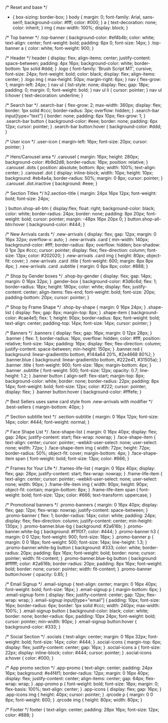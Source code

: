 /* Reset and base */
* {
  box-sizing: border-box;
}
body {
  margin: 0;
  font-family: Arial, sans-serif;
  background-color: #fff;
  color: #000;
}
a {
  text-decoration: none;
  color: inherit;
}
img {
  max-width: 100%;
  display: block;
}

/* Top banner */
.top-banner {
  background-color: #ef4b4b;
  color: white;
  text-align: center;
  font-weight: bold;
  padding: 6px 0;
  font-size: 14px;
}
.top-banner a {
  color: white;
  font-weight: 900;
}

/* Header */
header {
  display: flex;
  align-items: center;
  justify-content: space-between;
  padding: 4px 16px;
  background-color: white;
  border-bottom: 1px solid #ddd;
}
.logo {
  font-family: 'Brush Script MT', cursive;
  font-size: 24px;
  font-weight: bold;
  color: black;
  display: flex;
  align-items: center;
}
.logo img {
  max-height: 50px;
  margin-right: 6px;
}
nav {
  flex-grow: 1;
  margin-left: 24px;
}
nav ul {
  list-style: none;
  display: flex;
  gap: 18px;
  padding: 0;
  margin: 0;
  font-weight: bold;
}
nav ul li {
  cursor: pointer;
}
nav ul li:hover {
  text-decoration: underline;
}

/* Search bar */
.search-bar {
  flex-grow: 2;
  max-width: 360px;
  display: flex;
  border: 1px solid #ccc;
  border-radius: 3px;
  overflow: hidden;
}
.search-bar input[type="text"] {
  border: none;
  padding: 6px 10px;
  flex-grow: 1;
}
.search-bar button {
  background-color: #eee;
  border: none;
  padding: 6px 12px;
  cursor: pointer;
}
.search-bar button:hover {
  background-color: #ddd;
}

/* User icon */
.user-icon {
  margin-left: 16px;
  font-size: 20px;
  cursor: pointer;
}

/* Hero/Carousel area */
.carousel {
  margin: 16px;
  height: 280px;
  background-color: #b9d2d8;
  border-radius: 16px;
  position: relative;
}
.carousel .dots {
  position: absolute;
  bottom: 8px;
  width: 100%;
  text-align: center;
}
.carousel .dot {
  display: inline-block;
  width: 10px;
  height: 10px;
  background: #eb4a4a;
  border-radius: 50%;
  margin: 0 8px;
  cursor: pointer;
}
.carousel .dot.inactive {
  background: #eee;
}

/* Section Titles */
h2.section-title {
  margin: 24px 16px 12px;
  font-weight: bold;
  font-size: 24px;
 
}
button.shop-all-btn {
  display:flex;
  float: right;
  background-color: black;
  color: white;
  border-radius: 24px;
  border: none;
  padding: 8px 20px;
  font-weight: bold;
  cursor: pointer;
  margin: -48px 16px 20px 0;
}
button.shop-all-btn:hover {
  background-color: #444;
}

/* New Arrivals cards */
.new-arrivals {
  display: flex;
  gap: 12px;
  margin: 0 16px 32px;
  overflow-x: auto;
}
.new-arrivals .card {
  min-width: 140px;
  background-color: #fff;
  border-radius: 8px;
  overflow: hidden;
  box-shadow: 0 1px 3px #ccc;
  cursor: pointer;
  display: flex;
  flex-direction: column;
  font-size: 13px;
  color: #202020;
}
.new-arrivals .card img {
  height: 80px;
  object-fit: cover;
}
.new-arrivals .card .title {
  font-weight: 600;
  margin: 8px 8px 4px;
}
.new-arrivals .card .subtitle {
  margin: 0 8px 8px;
  color: #888;
}

/* Shop by Gender boxes */
.shop-by-gender {
  display: flex;
  gap: 14px;
  margin: 0 16px 32px;
}
.gender-box {
  background-color: #3d6c6d;
  flex: 1;
  border-radius: 18px;
  height: 180px;
  color: white;
  display: flex;
  justify-content: center;
  align-items: flex-end;
  font-weight: bold;
  font-size: 20px;
  padding-bottom: 20px;
  cursor: pointer;
}

/* Shop by Frame Shape */
.shop-by-shape {
  margin: 0 16px 24px;
}
.shape-list {
  display: flex;
  gap: 8px;
  margin-top: 8px;
}
.shape-item {
  background-color: #cae4e5;
  flex: 1;
  height: 90px;
  border-radius: 8px;
  font-weight: bold;
  text-align: center;
  padding-top: 14px;
  font-size: 14px;
  cursor: pointer;
}

/* Banners */
.banners {
  display: flex;
  gap: 16px;
  margin: 0 12px 28px;
}
.banner {
  flex: 1;
  border-radius: 16px;
  overflow: hidden;
  color: #fff;
  position: relative;
  font-size: 14px;
  padding: 16px;
  display: flex;
  flex-direction: column;
  justify-content: space-between;
  min-height: 150px;
}
.banner.red {
  background: linear-gradient(to bottom, #144a64 20%, #2e4668 80%);
}
.banner.blue {
  background: linear-gradient(to bottom, #222e41, #31505a);
}
.banner .title {
  font-weight: 900;
  font-size: 18px;
  margin-bottom: 4px;
}
.banner .subtitle {
  font-weight: 500;
  font-size: 12px;
  opacity: 0.7;
  line-height: 1.2;
}
.banner button {
  align-self: flex-start;
  margin-top: 8px;
  background-color: white;
  border: none;
  border-radius: 22px;
  padding: 8px 14px;
  font-weight: bold;
  font-size: 12px;
  color: #222;
  cursor: pointer;
  display: flex;
}
.banner button:hover {
  background-color: #fffefe;
}

/* Best Sellers uses same card style from .new-arrivals with modifier */
.best-sellers {
  margin-bottom: 40px;
}

/* Section subtitle text */
.section-subtitle {
  margin: 0 16px 12px;
  font-size: 14px;
  color: #444;
  font-weight: normal;
}

/* Face Shape List */
.face-shape-list {
  margin: 0 16px 40px;
  display: flex;
  gap: 24px;
  justify-content: start;
  flex-wrap: nowrap;
}
.face-shape-item {
  text-align: center;
  cursor: pointer;
  -webkit-user-select: none;
  user-select: none;
  width: 72px;
}
.face-shape-item img {
  width: 72px;
  height: 72px;
  border-radius: 50%;
  object-fit: cover;
  margin-bottom: 4px;
}
.face-shape-item span {
  font-weight: bold;
  font-size: 13px;
  color: #666;
}

/* Frames for Your Life */
.frames-life-list {
  margin: 0 16px 40px;
  display: flex;
  gap: 28px;
  justify-content: start;
  flex-wrap: nowrap;
}
.frame-life-item {
  text-align: center;
  cursor: pointer;
  -webkit-user-select: none;
  user-select: none;
  width: 90px;
}
.frame-life-item img {
  width: 90px;
  height: 90px;
  object-fit: contain;
  margin-bottom: 8px;
}
.frame-life-item span {
  font-weight: bold;
  font-size: 12px;
  color: #666;
  text-transform: uppercase;
}

/* Promotional banners */
.promo-banners {
  margin: 0 16px 40px;
  display: flex;
  gap: 12px;
  flex-wrap: nowrap;
  justify-content: space-between;
}
.promo-banner {
  flex: 1;
  border-radius: 14px;
  color: white;
  padding: 24px;
  display: flex;
  flex-direction: column;
  justify-content: center;
  min-height: 130px;
}
.promo-banner.blue-bg {
  background: #2a616b;
}
.promo-banner.white-bg {
  background: #f1f0f7;
  color: #444;
}
.promo-banner h3 {
  margin: 0 0 12px;
  font-weight: 900;
  font-size: 18px;
}
.promo-banner p {
  margin: 0 0 18px;
  font-weight: 500;
  font-size: 14px;
  line-height: 1.3;
}
.promo-banner.white-bg button {
  background: #333;
  color: white;
  border-radius: 20px;
  padding: 8px 16px;
  font-weight: bold;
  border: none;
  cursor: pointer;
  width: fit-content;
}
.promo-banner.blue-bg button {
  background: #ffffff;
  color: #2a616b;
  border-radius: 20px;
  padding: 8px 16px;
  font-weight: bold;
  border: none;
  cursor: pointer;
  width: fit-content;
}
.promo-banner button:hover {
  opacity: 0.85;
}

/* Email Signup */
.email-signup {
  text-align: center;
  margin: 0 16px 40px;
  font-weight: bold;
  font-size: 18px;
}
.email-signup p {
  margin-bottom: 6px;
}
.email-signup form {
  display: flex;
  justify-content: center;
  gap: 12px;
  flex-wrap: wrap;
}
.email-signup input[type="email"] {
  padding: 10px;
  font-size: 16px;
  border-radius: 6px;
  border: 1px solid #ccc;
  width: 240px;
  max-width: 100%;
}
.email-signup button {
  background-color: black;
  color: white;
  border: none;
  border-radius: 6px;
  padding: 10px 24px;
  font-weight: bold;
  cursor: pointer;
  min-width: 90px;
}
.email-signup button:hover {
  background-color: #333;
}

/* Social Section */
.socials {
  text-align: center;
  margin: 0 16px 32px;
  font-weight: bold;
  font-size: 14px;
  color: #444;
}
.social-icons {
  margin-top: 6px;
  display: flex;
  justify-content: center;
  gap: 16px;
}
.social-icons a {
  font-size: 22px;
  display: inline-block;
  color: #444;
  cursor: pointer;
}
.social-icons a:hover {
  color: #000;
}

/* App promo section */
.app-promo {
  text-align: center;
  padding: 24px 16px;
  background: #e4f4f1;
  border-radius: 12px;
  margin: 0 16px 40px;
  display: flex;
  justify-content: center;
  align-items: center;
  gap: 64px;
  flex-wrap: wrap;
}
.app-promo p {
  font-weight: bold;
  font-size: 18px;
  margin: 0;
  flex-basis: 100%;
  text-align: center;
}
.app-icons {
  display: flex;
  gap: 16px;
}
.app-icons img {
  height: 40px;
  cursor: pointer;
}
.qrcode p {
  margin: 0 0 8px;
  font-weight: 600;
}
.qrcode img {
  height: 80px;
  width: 80px;
}

/* Footer */
footer {
  text-align: center;
  padding: 28px 16px;
  font-size: 12px;
  color: #888;
}

